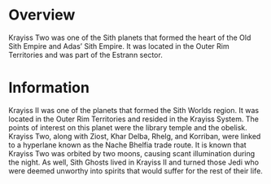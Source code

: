 # Overview

Krayiss Two was one of the Sith planets that formed the heart of the Old Sith Empire and Adas’ Sith Empire.
It was located in the Outer Rim Territories and was part of the Estrann sector.

# Information

Krayiss II was one of the planets that formed the Sith Worlds region.
It was located in the Outer Rim Territories and resided in the Krayiss System.
The points of interest on this planet were the library temple and the obelisk.
Krayiss Two, along with Ziost, Khar Delba, Rhelg, and Korriban, were linked to a hyperlane known as the Nache Bhelfia trade route.
It is known that Krayiss Two was orbited by two moons, causing scant illumination during the night.
As well, Sith Ghosts lived in Krayiss II and turned those Jedi who were deemed unworthy into spirits that would suffer for the rest of their life.
